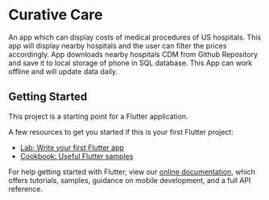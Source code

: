 # Curative Care

An app which can display costs of medical procedures of US hospitals.
This app will display nearby hospitals and the user can filter the prices accordingly. App
downloads nearby hospitals CDM from Github Repository and save it to local storage of phone
in SQL database. This App can work offline and will update data daily.

## Getting Started

This project is a starting point for a Flutter application.

A few resources to get you started if this is your first Flutter project:

- [Lab: Write your first Flutter app](https://flutter.dev/docs/get-started/codelab)
- [Cookbook: Useful Flutter samples](https://flutter.dev/docs/cookbook)

For help getting started with Flutter, view our
[online documentation](https://flutter.dev/docs), which offers tutorials,
samples, guidance on mobile development, and a full API reference.
